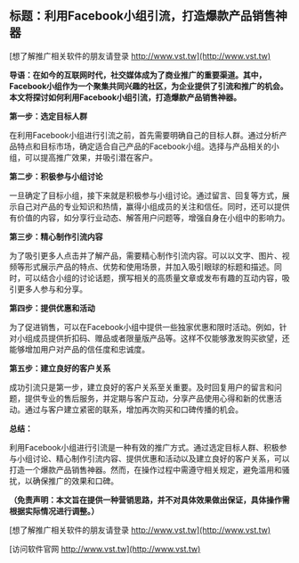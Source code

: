 ## **标题：利用Facebook小组引流，打造爆款产品销售神器**

[想了解推广相关软件的朋友请登录 http://www.vst.tw](http://www.vst.tw)

**导语：在如今的互联网时代，社交媒体成为了商业推广的重要渠道。其中，Facebook小组作为一个聚集共同兴趣的社区，为企业提供了引流和推广的机会。本文将探讨如何利用Facebook小组引流，打造爆款产品销售神器。**

**第一步：选定目标人群**

在利用Facebook小组进行引流之前，首先需要明确自己的目标人群。通过分析产品特点和目标市场，确定适合自己产品的Facebook小组。选择与产品相关的小组，可以提高推广效果，并吸引潜在客户。

**第二步：积极参与小组讨论**

一旦确定了目标小组，接下来就是积极参与小组讨论。通过留言、回复等方式，展示自己对产品的专业知识和热情，赢得小组成员的关注和信任。同时，还可以提供有价值的内容，如分享行业动态、解答用户问题等，增强自身在小组中的影响力。

**第三步：精心制作引流内容**

为了吸引更多人点击并了解产品，需要精心制作引流内容。可以以文字、图片、视频等形式展示产品的特点、优势和使用场景，并加入吸引眼球的标题和描述。同时，可以结合小组的讨论话题，撰写相关的高质量文章或发布有趣的互动内容，吸引更多人参与和分享。

**第四步：提供优惠和活动**

为了促进销售，可以在Facebook小组中提供一些独家优惠和限时活动。例如，针对小组成员提供折扣码、赠品或者限量版产品等。这样不仅能够激发购买欲望，还能够增加用户对产品的信任度和忠诚度。

**第五步：建立良好的客户关系**

成功引流只是第一步，建立良好的客户关系至关重要。及时回复用户的留言和问题，提供专业的售后服务，并定期与客户互动，分享产品使用心得和新的优惠活动。通过与客户建立紧密的联系，增加再次购买和口碑传播的机会。

**总结：**

利用Facebook小组进行引流是一种有效的推广方式。通过选定目标人群、积极参与小组讨论、精心制作引流内容、提供优惠和活动以及建立良好的客户关系，可以打造一个爆款产品销售神器。然而，在操作过程中需遵守相关规定，避免滥用和骚扰，以确保推广的效果和口碑。

**（免责声明：本文旨在提供一种营销思路，并不对具体效果做出保证，具体操作需根据实际情况进行调整。）**

[想了解推广相关软件的朋友请登录 http://www.vst.tw](http://www.vst.tw)


[访问软件官网 http://www.vst.tw](http://www.vst.tw)
